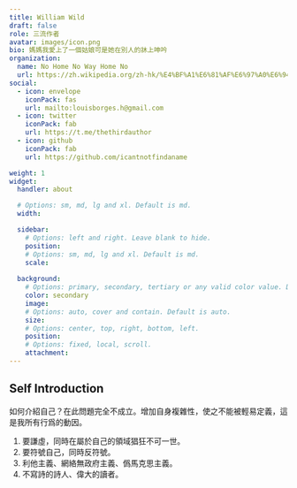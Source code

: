 ```yaml
---
title: William Wild
draft: false
role: 三流作者
avatar: images/icon.png
bio: 媽媽我愛上了一個姑娘可是她在別人的牀上呻吟
organization:
  name: No Home No Way Home No 
  url: https://zh.wikipedia.org/zh-hk/%E4%BF%A1%E6%81%AF%E6%97%A0%E6%94%BF%E5%BA%9C%E4%B8%BB%E4%B9%89
social:
  - icon: envelope
    iconPack: fas
    url: mailto:louisborges.h@gmail.com
  - icon: twitter
    iconPack: fab
    url: https://t.me/thethirdauthor
  - icon: github
    iconPack: fab
    url: https://github.com/icantnotfindaname

weight: 1
widget:
  handler: about

  # Options: sm, md, lg and xl. Default is md.
  width:

  sidebar:
    # Options: left and right. Leave blank to hide.
    position:
    # Options: sm, md, lg and xl. Default is md.
    scale:
  
  background:
    # Options: primary, secondary, tertiary or any valid color value. Default is primary.
    color: secondary
    image:
    # Options: auto, cover and contain. Default is auto.
    size:
    # Options: center, top, right, bottom, left.
    position:
    # Options: fixed, local, scroll.
    attachment: 
---
```


## Self Introduction

如何介紹自己？在此問題完全不成立。增加自身複雜性，使之不能被輕易定義，這是我所有行爲的動因。

1. 要謙虛，同時在屬於自己的領域猖狂不可一世。
2. 要符號自己，同時反符號。
3. 利他主義、網絡無政府主義、僞馬克思主義。
4. 不寫詩的詩人、偉大的讀者。
